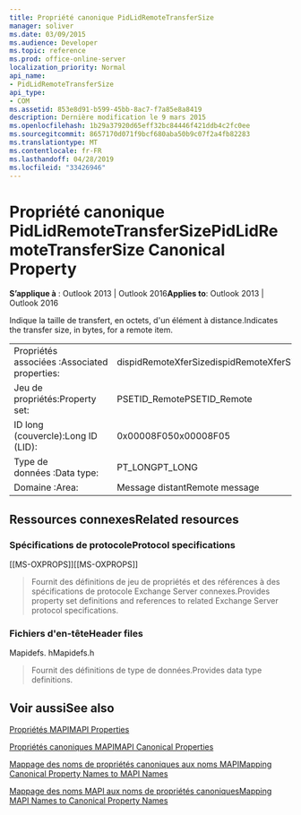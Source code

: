 ```yaml
---
title: Propriété canonique PidLidRemoteTransferSize
manager: soliver
ms.date: 03/09/2015
ms.audience: Developer
ms.topic: reference
ms.prod: office-online-server
localization_priority: Normal
api_name:
- PidLidRemoteTransferSize
api_type:
- COM
ms.assetid: 853e8d91-b599-45bb-8ac7-f7a85e8a8419
description: Dernière modification le 9 mars 2015
ms.openlocfilehash: 1b29a37920d65eff32bc84446f421ddb4c2fc0ee
ms.sourcegitcommit: 8657170d071f9bcf680aba50b9c07f2a4fb82283
ms.translationtype: MT
ms.contentlocale: fr-FR
ms.lasthandoff: 04/28/2019
ms.locfileid: "33426946"
---
```

# <a name="pidlidremotetransfersize-canonical-property"></a><span data-ttu-id="f486b-103">Propriété canonique PidLidRemoteTransferSize</span><span class="sxs-lookup"><span data-stu-id="f486b-103">PidLidRemoteTransferSize Canonical Property</span></span>

  
  
<span data-ttu-id="f486b-104">**S’applique à** : Outlook 2013 | Outlook 2016</span><span class="sxs-lookup"><span data-stu-id="f486b-104">**Applies to**: Outlook 2013 | Outlook 2016</span></span> 
  
<span data-ttu-id="f486b-105">Indique la taille de transfert, en octets, d'un élément à distance.</span><span class="sxs-lookup"><span data-stu-id="f486b-105">Indicates the transfer size, in bytes, for a remote item.</span></span>
  
|||
|:-----|:-----|
|<span data-ttu-id="f486b-106">Propriétés associées :</span><span class="sxs-lookup"><span data-stu-id="f486b-106">Associated properties:</span></span>  <br/> |<span data-ttu-id="f486b-107">dispidRemoteXferSize</span><span class="sxs-lookup"><span data-stu-id="f486b-107">dispidRemoteXferSize</span></span>  <br/> |
|<span data-ttu-id="f486b-108">Jeu de propriétés:</span><span class="sxs-lookup"><span data-stu-id="f486b-108">Property set:</span></span>  <br/> |<span data-ttu-id="f486b-109">PSETID_Remote</span><span class="sxs-lookup"><span data-stu-id="f486b-109">PSETID_Remote</span></span>  <br/> |
|<span data-ttu-id="f486b-110">ID long (couvercle):</span><span class="sxs-lookup"><span data-stu-id="f486b-110">Long ID (LID):</span></span>  <br/> |<span data-ttu-id="f486b-111">0x00008F05</span><span class="sxs-lookup"><span data-stu-id="f486b-111">0x00008F05</span></span>  <br/> |
|<span data-ttu-id="f486b-112">Type de données :</span><span class="sxs-lookup"><span data-stu-id="f486b-112">Data type:</span></span>  <br/> |<span data-ttu-id="f486b-113">PT_LONG</span><span class="sxs-lookup"><span data-stu-id="f486b-113">PT_LONG</span></span>  <br/> |
|<span data-ttu-id="f486b-114">Domaine :</span><span class="sxs-lookup"><span data-stu-id="f486b-114">Area:</span></span>  <br/> |<span data-ttu-id="f486b-115">Message distant</span><span class="sxs-lookup"><span data-stu-id="f486b-115">Remote message</span></span>  <br/> |
   
## <a name="related-resources"></a><span data-ttu-id="f486b-116">Ressources connexes</span><span class="sxs-lookup"><span data-stu-id="f486b-116">Related resources</span></span>

### <a name="protocol-specifications"></a><span data-ttu-id="f486b-117">Spécifications de protocole</span><span class="sxs-lookup"><span data-stu-id="f486b-117">Protocol specifications</span></span>

<span data-ttu-id="f486b-118">[[MS-OXPROPS]]</span><span class="sxs-lookup"><span data-stu-id="f486b-118">[[MS-OXPROPS]]</span></span> 
  
> <span data-ttu-id="f486b-119">Fournit des définitions de jeu de propriétés et des références à des spécifications de protocole Exchange Server connexes.</span><span class="sxs-lookup"><span data-stu-id="f486b-119">Provides property set definitions and references to related Exchange Server protocol specifications.</span></span>
    
### <a name="header-files"></a><span data-ttu-id="f486b-120">Fichiers d'en-tête</span><span class="sxs-lookup"><span data-stu-id="f486b-120">Header files</span></span>

<span data-ttu-id="f486b-121">Mapidefs. h</span><span class="sxs-lookup"><span data-stu-id="f486b-121">Mapidefs.h</span></span>
  
> <span data-ttu-id="f486b-122">Fournit des définitions de type de données.</span><span class="sxs-lookup"><span data-stu-id="f486b-122">Provides data type definitions.</span></span>
    
## <a name="see-also"></a><span data-ttu-id="f486b-123">Voir aussi</span><span class="sxs-lookup"><span data-stu-id="f486b-123">See also</span></span>



[<span data-ttu-id="f486b-124">Propriétés MAPI</span><span class="sxs-lookup"><span data-stu-id="f486b-124">MAPI Properties</span></span>](mapi-properties.md)
  
[<span data-ttu-id="f486b-125">Propriétés canoniques MAPI</span><span class="sxs-lookup"><span data-stu-id="f486b-125">MAPI Canonical Properties</span></span>](mapi-canonical-properties.md)
  
[<span data-ttu-id="f486b-126">Mappage des noms de propriétés canoniques aux noms MAPI</span><span class="sxs-lookup"><span data-stu-id="f486b-126">Mapping Canonical Property Names to MAPI Names</span></span>](mapping-canonical-property-names-to-mapi-names.md)
  
[<span data-ttu-id="f486b-127">Mappage des noms MAPI aux noms de propriétés canoniques</span><span class="sxs-lookup"><span data-stu-id="f486b-127">Mapping MAPI Names to Canonical Property Names</span></span>](mapping-mapi-names-to-canonical-property-names.md)

